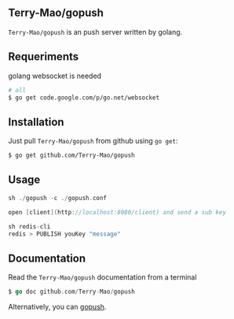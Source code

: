 ## Terry-Mao/gopush

`Terry-Mao/gopush` is an push server written by golang.

## Requeriments
golang websocket is needed

```sh
# all
$ go get code.google.com/p/go.net/websocket 
```

## Installation

Just pull `Terry-Mao/gopush` from github using `go get`:

```sh
$ go get github.com/Terry-Mao/gopush
```

## Usage

```go
sh ./gopush -c ./gopush.conf

open [client](http://localhost:8080/client) and send a sub key

sh redis-cli 
redis > PUBLISH youKey "message"
```

## Documentation

Read the `Terry-Mao/gopush` documentation from a terminal

```go
$ go doc github.com/Terry-Mao/gopush
```

Alternatively, you can [gopush](http://go.pkgdoc.org/github.com/Terry-Mao/gopush).
